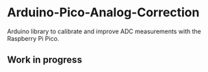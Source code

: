 # Arduino-Pico-Analog-Correction

Arduino library to calibrate and improve ADC measurements with the Raspberry Pi Pico.

## Work in progress
